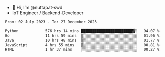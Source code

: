 - 👋 Hi, I’m @nuttapat-swd
- IoT Engineer / Backend-Developer

<!--START_SECTION:waka-->

```txt
From: 02 July 2023 - To: 27 December 2023

Python            576 hrs 14 mins ███████████████████████▓░   94.07 %
Go                11 hrs 59 mins  ▒░░░░░░░░░░░░░░░░░░░░░░░░   01.96 %
Java              10 hrs 48 mins  ▒░░░░░░░░░░░░░░░░░░░░░░░░   01.77 %
JavaScript        4 hrs 55 mins   ▒░░░░░░░░░░░░░░░░░░░░░░░░   00.81 %
HTML              1 hr 37 mins    ░░░░░░░░░░░░░░░░░░░░░░░░░   00.27 %
```

<!--END_SECTION:waka-->
